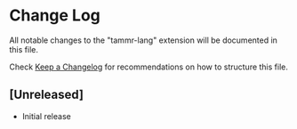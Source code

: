 # Change Log

All notable changes to the "tammr-lang" extension will be documented in this file.

Check [Keep a Changelog](http://keepachangelog.com/) for recommendations on how to structure this file.

## [Unreleased]

- Initial release
